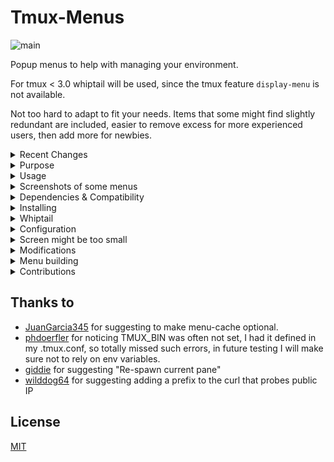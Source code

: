 # Tmux-Menus

![main](https://github.com/user-attachments/assets/a9cd1d01-ede5-414c-a8cf-0c04f857f648)

Popup menus to help with managing your environment.

For tmux < 3.0 whiptail will be used, since the tmux feature
`display-menu` is not available.

Not too hard to adapt to fit your needs. Items that some
might find slightly redundant are included, easier to remove excess for more
experienced users, then add more for newbies.

<details>
<summary>Recent Changes</summary>
<br>

- Moved Toggle status line -> Advanced in order to shrink main menu
- Removed pointers to default key-bindings, instead using shortcuts that
makes sense from a tmux-menus perspective.
- Replaced Paste Buffers menu, to list all features and default bindings.
- If whiptail is needed, but not installed, hitting the trigger key will display:
`DEPENDENCY: tmux-menus needs whiptail`
- New menu: Navigate & Search
- Separate Currencies menu under Missing Keys

</details>
<details>
<summary>Purpose</summary>
<br>

Tmux provides a few basic popup menus by default, but they're quite limited and
difficult to extend due to their complex, mouse-based one-liner implementations.
A more integrated, user-friendly approach with better navigation and flexibility
seemed like the right solution.

Not solely meant for beginners, I use it myself all the time:

- When connecting using terminals without much support for Meta or Ctrl,
this gives access to all the actions that aren't available with the
regular shortcuts. For instance, when running the built in Terminal on
MacOS the console keyboard is pretty limited.
- Tasks that would need external scripts to avoid hard-to-read
complex bind one-liners, such as killing the current session without getting
disconnected.
- When direct typing would be much longer.
Example: Kill the server directly with 12 keys:
`<prefix> : kill-ser <tab> <enter>`
with the menus 5 keys: `<prefix> \ A x y`
- Actions used to seldom to be remembered as shortcuts.

</details>
<details>
<summary>Usage</summary>
<br>

Once installed, hit the trigger to get the main menu to pop up.
The default is `<prefix> \` see Configuration below for how to change it.

</details>
<details>
<summary>Screenshots of some menus</summary>
<br>

The grey one is generated with whiptail, as can be seen whiptail menus use a lot more screen real estate, however if they dont fit they can be scrollable unlike the tmux menus. The rest are generated by the tmux built-in `display-menu`

![help](https://github.com/user-attachments/assets/bdcb1657-456c-4f4a-979f-72392e609d74)
![main](https://github.com/user-attachments/assets/a9cd1d01-ede5-414c-a8cf-0c04f857f648)
![pane](https://github.com/user-attachments/assets/64f081a7-5b2d-475e-869d-1e2ab8c20924)
![missing_keys](https://github.com/user-attachments/assets/6000fca3-d5ef-4043-a37e-9e20a6c6d46c)
![sessions](https://github.com/user-attachments/assets/c1ae533d-cfc1-47e2-94f7-13912209e9f5)
![sessions-wt](https://github.com/user-attachments/assets/6f62f85d-ccb9-40ae-b4bb-a3e7f068f296)

</details>
<details>
<summary>Dependencies & Compatibility</summary>

## Dependencies

If tmux >= 3.0 is used, whiptail is not needed

### Linux

In most cases whiptail is installed by default on Linux distros. If not, install it using your package manager.
One gotcha is that in the Red Hat universe the package is not called whiptail, the package containing whiptail is called `newt`.

### MacOS

MacOS does not come with whiptail, but it is available in Homebrew

## Compatability

Version | Notice
-|-
3.2 | Fully compatible
3.0 - 3.1c | Menu centering is not supported, it's displayed top left if C is selected.
< 3.0 | Needs whiptail. Menu location setting ignored.
1.7 - 1.8  | tpm is not available, so the plugin needs to be initialized by running [path to tmux-menus]/menus.tmux directly from the conf file

The above table covers compatibility for the general tool. Some items
has a min tmux version set, if the running tmux doesn't match this,
that item will be skipped, if you find I set incorrect limits on some feature,
please let me know!

</details>
<details>
<summary>Installing</summary>

## Via TPM (recommended)

The easiest way to install `tmux-menus` is via the [Tmux Plugin
Manager](https://github.com/tmux-plugins/tpm).

1. Add plugin to the list of TPM plugins in `.tmux.conf`:

    ``` tmux
    set -g @plugin 'jaclu/tmux-menus'
    ```

2. Hit `<prefix> + I` to install the plugin and activate it. You should
    now be able to use the plugin.

## Manual Installation

1. Clone the repository

    ``` sh
    git clone https://github.com/jaclu/tmux-menus ~/clone/path
    ```

2. Add this line to the bottom of `.tmux.conf`

    ``` tmux
    run-shell ~/clone/path/menus.tmux
    ```

3. Reload the `tmux` environment

    ``` sh
    # type this inside tmux
    $ tmux source-file ~/.tmux.conf
    ```

You should now be able to use `tmux-menus` immediately.

</details>
<details>
<summary>Whiptail</summary>
<br>

These menus can also be displayed using Whiptail, be aware that in order
to run whiptail dialogs via a shortcut, the current (if any) task is
suspended, dialogs are run, and when done the suspended task is
reactivated.

The downside of this is that if no current tasks were running in
the active pane, you will see `fg: no current job` being printed when
the dialog is exited. This can be ignored.

The menu system works the same using Whiptail, however the menu
shortcuts are not as convenient, since Whiptail does not differentiate
between upper and lower case letters, and does not at all support
special keys like 'Left' or 'Home'

If tmux is < 3.0 whiptail will automatically be used.
If you want to use Whiptail on modern tmuxes set this env variable outside tmux, or in tmux conf: `export FORCE_WHIPTAIL_MENUS=1`

</details>
<details>
<summary>Configuration</summary>

## Changing the key bindings for this plugin

The default trigger is `<prefix> \` The trigger is configured like this:

```tmux
set -g @menus_trigger F12
```

Please note that non-standard keys, like the default backslash need to
be prefixed with an `\` in order not to confuse tmux.

If you want to trigger menus without first hitting `<prefix>`

```tmux
set -g @menus_without_prefix Yes
```

This param can be either Yes/true or No/false (the default)

### Menu location

The default locations are: `C` for tmux >= 3.2 `P` otherwise. If whiptail is used, menu location is ignored

```tmux
set -g @menus_location_x W
set -g @menus_location_y S
```

For all location options see the tmux man page, search for `display-menu`. The basic options are:

Value | Flag | Meaning
-|-|-
C | Both | The centre of the terminal (tmux 3.2 or newer)
R | -x   | The right side of the terminal
P | Both | The bottom left of the pane
M | Both | The mouse position
W | Both | The window position on the status line
S | -y   | The line above or below the status line

### Disable caching

By default menu items are cached, set this to `No` to disable all caching.

```tmux
set -g @menus_use_cache No
```

To be more precise, items listed inside `static_content()` are cached.
Some items need to be freshly generated each time a menu is displayed,
those items are defines in `dynamic_content()` see
[scripts/panes.sh](items/panes.sh) for an example of this. In that case,
the label changes between Zoom and Un-Zoom for the zooming action and
mark/unmark for current pane.

The plugin remmebers what tmux version you used last time.
If another version is detected as the plugin is initialized, the entire
cache is dropped, so that the right version dependant items can be
selected as the cache is re-populated.
Same if a menu script is changed, if the script is newer than the cache,
that cache item is regenerated.

### Pointer to the config file

```tmux
set -g @menus_config_file '~/.configs/tmux.conf'
```

In the main menu, you can request the config file to be reloaded.
The defaults for this are:

 1. @menus_config_file - if this is defined in the tmux config file, it will be used.
 2. $TMUX_CONF - if this is present in the environment, it will be used.
 3. $XDG_CONFIG_HOME/tmux/tmux.conf - if $XDG_CONFIG_HOME is defined.
 4. ~/.tmux.conf - Default if none of the above are set.

When a reload is requested, the conf file will be prompted for, defaulting
to the above. It can be manually changed.

### Logging

Per default logging is disabled. If you want to use it, provide a log file name like this

```tmux
set -g @menus_log_file '~/tmp/tmux-menus.log'
```

</details>
<details>
<summary>Screen might be too small</summary>
<br>

tmux does not give any error if a menu doesn't fit the available screen.
The only hint is that the menu is terminated instantaneously.
Since this test is far from perfect, and some computers are really slow,
the current assumption is that if it was displayed < 0.5 seconds
(on most modern computers it will be below 0.03), it was likely due
to screen size. And this error will be displayed on the status-bar:

```tmux
tmux-menus ERROR: Screen might be too small
```

It will also be displayed if the menu is closed right away intentionally
or unintentionally, so there will no doubt sometimes be false positives.
If it doesen't happen the next time the menu is attempted, it can be ignored.

</details>
<details>
<summary>Modifications</summary>
<br>

Each menu is a script, so you can edit a menu script, and once saved,
the new content is displayed the next time you trigger that menu.

Rapid development with minimal fuzz!

If you are struggling with a menu edit, run that menu item in a pane
of the tmux session you are working on, something like

```bash
./items/sessions.sh
```

This directly triggers that menu and displays any syntax errors on the
command line.

If `@menus_log_file` is defined, either in the tmux conf, or hardcoded
in `scripts/helpers.sh` arround line 295, you can use logging like this:

```bash
log_it "foo is now [$foo]"
```

If having two terminals with one tailing a log file is unpractical,
setting the log file to `/dev/stderr` would essentially make it into `echo`.
Choosing `/dev/stderr` instead of `/dev/stdout` avoids triggering errors if
the `log_it` is called during string assignment.
</details>
<details>
<summary>Menu building</summary>
<br>

## Menu building

Each item consists of at least two params

- min tmux version for this item, set to 0.0 if assumed to always work
- Type of menu item, see below
- Additional params depending on the item type

Item types and their parameters

- M - Open another menu
  - shortcut for this item, or "" if none wanted
  - label
  - menu script
- C - run tmux Command
  - shortcut for this item, or "" if none wanted
  - label
  - tmux command
- E - run External command
  - shortcut for this item, or "" if none wanted
  - label
  - external command
- T - Display text line
  - text to display. Any initial "-" (making it unselectable in tmux menus) will be skipped if whiptail is used, since a leading "-" would cause it to crash.
- S - Separator/Spacer line line
  - no params

### Sample script

```shell
#!/bin/sh

static_content() {
  # Be aware:
  #   'set -- \' creates a new set of parameters for menu_generate_part
  #   'set -- "$@" \' should be used when appending parameters

  set -- \
    0.0 M Left "Back to Main menu  <==" "main.sh" \
    0.0 S \
    0.0 T "Example of a line extending action" \
    2.0 C "r" "Rename this session" "command-prompt -I '#S' \
        'rename-session -- \"%%\"'" \
    0.0 S \
    0.0 T "Example of action reloading the menu" \
    1.8 C "z" "Zoom pane toggle" "resize-pane -Z $menu_reload"

  menu_generate_part 1 "$@"
}

menu_name="Simple Test"

#  This script is assumed to have been placed in the items folder of
#  this repo, if not, you will need to change the path to dialog_handling.sh
#  below.

#  Full path to tmux-menux plugin
D_TM_BASE_PATH="$(realpath "$(dirname -- "$(dirname -- "$0")")")"
. "$D_TM_BASE_PATH"/scripts/dialog_handling.sh
```

### Complex param building for menu items

If whilst building the dialog, you need to take a break and check some
condition, you just pause the `set --` param assignments, do the check
and then resume param assignment using `set -- "$@"`

Something like this:

```shell
...
    1.8 C z "Zoom pane toggle" "resize-pane -Z $menu_reload"

if tmux display-message -p '#{pane_marked_set}' | grep -q '1'; then
    set -- "$@" \
        2.1 C s "Swap current pane with marked" "swap-pane $menu_reload"
fi

set -- "$@" \
    1.7 C p "Swap pane with prev" "swap-pane -U $menu_reload" \
...
```

</details>
<details>
<summary>Contributions</summary>
<br>

Contributions are welcome, and they're appreciated.
Every little bit helps, and credit is always given.

The best way to send feedback is to file an [issue](https://github.com/jaclu/tmux-menus/issues)

</details>

## Thanks to

- [JuanGarcia345](https://github.com/JuanGarcia345) for suggesting to make menu-cache optional.
- [phdoerfler](https://github.com/phdoerfler) for noticing TMUX_BIN was often not set,
I had it defined in my .tmux.conf, so totally missed such errors, in future testing I
will make sure not to rely on env variables.
- [giddie](https://github.com/giddie) for suggesting "Re-spawn current pane"
- [wilddog64](https://github.com/wilddog64) for suggesting adding a prefix
to the curl that probes public IP

## License

[MIT](LICENSE)
